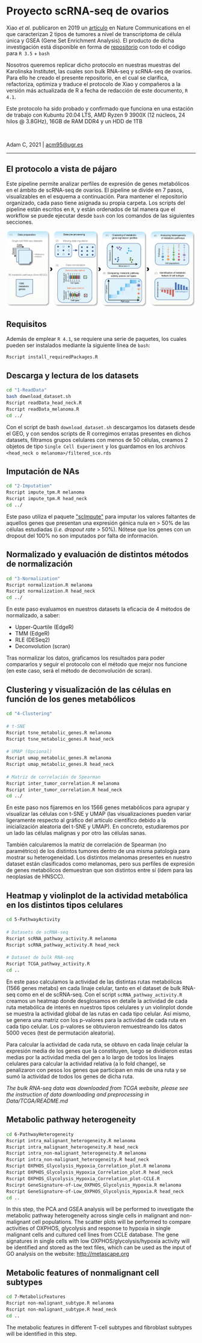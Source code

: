 # Proyecto scRNA-seq de ovarios

Xiao _et al._ publicaron en 2019 un [artículo](https://www.nature.com/articles/s41467-019-11738-0) en Nature Communications en el que caracterizan 2 tipos de tumores a nivel de transcriptoma de célula única y GSEA (Gene Set Enrichment Analysis). El producto de dicha investigación está disponible en forma de [repositorio](https://github.com/LocasaleLab/Single-Cell-Metabolic-Landscape) con todo el código para `R 3.5` + `bash`

Nosotros queremos replicar dicho protocolo en nuestras muestras del Karolinska Institutet, las cuales son bulk RNA-seq y scRNA-seq de ovarios. Para ello he creado el presente repositorio, en el cual se clarifica, refactoriza, optimiza y traduce el protocolo de Xiao y compañeros a la versión más actualizada de R a fecha de redacción de este documento, `R 4.1`.

Este protocolo ha sido probado y confirmado que funciona en una estación de trabajo con Kubuntu 20.04 LTS, AMD Ryzen 9 3900X (12 núcleos, 24 hilos @ 3.8GHz), 16GB de RAM DDR4 y un HDD de 1TB

<br>

Adam C, 2021 | acm95@ugr.es

------------

## El protocolo a vista de pájaro

Este pipeline permite analizar perfiles de expresión de genes metabólicos en el ámbito de scRNA-seq de ovarios. El pipeline se divide en 7 pasos, visualizables en el esquema a continuación. Para mantener el repositorio organizado, cada paso tiene asignada su propia carpeta. Los scripts del pipeline están escritos en `R`, y están ordenados de tal manera que el workflow se puede ejecutar desde `bash` con los comandos de las siguientes secciones.

![Esquema del pipeline para análisis de datos scRNA-seq](pipeline.png)



## Requisitos

Además de emplear `R 4.1`, se requiere una serie de paquetes, los cuales pueden ser instalados mediante la siguiente línea de `bash`:

``` bash
Rscript install_requiredPackages.R 
```

## Descarga y lectura de los datasets

``` bash
cd "1-ReadData"
bash download_dataset.sh
Rscript readData_head_neck.R
Rscript readData_melanoma.R
cd ../
```

Con el script de bash `download_dataset.sh` descargamos los datasets desde el GEO, y con sendos scripts de R corregimos erratas presentes en dichos datasets, filtramos grupos celulares con menos de 50 células, creamos 2 objetos de tipo `Single Cell Experiment` y los guardamos en los archivos `<head_neck o melanoma>/filtered_sce.rds` 

## Imputación de NAs

``` bash
cd "2-Imputation"
Rscript impute_tpm.R melanoma 
Rscript impute_tpm.R head_neck
cd ../
```

Este paso utiliza el paquete ["scImpute"](https://github.com/Vivianstats/scImpute) para imputar los valores faltantes de aquellos genes que presentan una expresión génica nula en > 50% de las células estudiadas (_i.e. dropout rate_ > 50%). Nótese que los genes con un dropout del 100% no son imputados por falta de información.

## Normalizado y evaluación de distintos métodos de normalización

``` bash
cd "3-Normalization"
Rscript normalization.R melanoma
Rscript normalization.R head_neck
cd ../
```

En este paso evaluamos en nuestros datasets la eficacia de 4 métodos de normalizado, a saber:
* Upper-Quartile (EdgeR)
* TMM (EdgeR)
* RLE (DESeq2)
* Deconvolution (scran)

Tras normalizar los datos, graficamos los resultados para poder compararlos y seguir el protocolo con el método que mejor nos funcione (en este caso, será el método de deconvolución de scran).

## Clustering y visualización de las células en función de los genes metabólicos

``` bash
cd "4-Clustering"

# t-SNE
Rscript tsne_metabolic_genes.R melanoma
Rscript tsne_metabolic_genes.R head_neck

# UMAP (Opcional)
Rscript umap_metabolic_genes.R melanoma
Rscript umap_metabolic_genes.R head_neck

# Matriz de correlación de Spearman
Rscript inter_tumor_correlation.R melanoma
Rscript inter_tumor_correlation.R head_neck
cd ../
```

En este paso nos fijaremos en los 1566 genes metabólicos para agrupar y visualizar las células con t-SNE y UMAP (las visualizaciones pueden variar ligeramente respecto al gráfico del artículo científico debido a la inicialización aleatoria del t-SNE y UMAP). En concreto, estudiaremos por un lado las células malignas y por otro las células sanas. 

También calcularemos la matriz de correlación de Spearman (no paramétrico) de los distintos tumores dentro de una misma patología para mostrar su heterogeneidad. Los distintos melanomas presentes en nuestro dataset están clasificados como melanomas, pero sus perfiles de expresión de genes metabólicos demuestran que son distintos entre sí (ídem para las neoplasias de HNSCC).

## Heatmap y violinplot de la actividad metabólica en los distintos tipos celulares


``` bash
cd 5-PathwayActivity

# Datasets de scRNA-seq
Rscript scRNA_pathway_activity.R melanoma
Rscript scRNA_pathway_activity.R head_neck

# Dataset de bulk RNA-seq
Rscript TCGA_pathway_activity.R
cd ..
```

En este paso calculamos la actividad de las distintas rutas metabólicas (1566 genes metabs) en cada linaje celular, tanto en el dataset de bulk RNA-seq como en el de scRNA-seq.
Con el script `scRNA_pathway_activity.R` creamos un heatmap donde desglosamos en detalle la actividad de cada ruta metabólica de interés en nuestros tipos celulares y un violinplot donde se muestra la actividad global de las rutas en cada tipo celular. Así mismo, se genera una matriz con los p-valores para la actividad de cada ruta en cada tipo celular. Los p-valores se obtuvieron remuestreando los datos 5000 veces (test de permutación aleatoria).

Para calcular la actividad de cada ruta, se obtuvo en cada linaje celular la expresión media de los genes que la constituyen, luego se dividieron estas medias por la actividad media del gen a lo largo de todos los linajes celulares para calcular la actividad relativa (a lo fold change), se penalizaron con pesos los genes que participan en más de una ruta y se sumó la actividad de todos los genes de dicha ruta. 

*The bulk RNA-seq data was downloaded from TCGA website, please see the instruction of data downloading and preprocessing in Data/TCGA/README.md* 

Metabolic pathway heterogeneity
-------------------------------
``` bash
cd 6-PathwayHeterogeneity
Rscript intra_malignant_heterogeneity.R melanoma
Rscript intra_malignant_heterogeneity.R head_neck
Rscript intra_non-malignant_heterogeneity.R melanoma
Rscript intra_non-malignant_heterogeneity.R head_neck
Rscript OXPHOS_Glycolysis_Hypoxia_Correlation_plot.R melanoma
Rscript OXPHOS_Glycolysis_Hypoxia_Correlation_plot.R head_neck
Rscript OXPHOS_Glycolysis_Hypoxia_Correlation_plot-CCLE.R
Rscirpt GeneSignature-of-Low_OXPHOS_Glycolysis_Hypoxia.R melanoma
Rscript GeneSignature-of-Low_OXPHOS_Glycolysis_Hypoxia.R head_neck
cd ..
```
In this step, the PCA and GSEA analysis will be performed to investigate the metabolic pathway heterogeneity across single cells in malignant and non-malignant cell populations. The scatter plots will be performed to compare activities of OXPHOS, glycolysis and response to hypoxia in single malignant cells and cultured cell lines from CCLE database. The gene signatures in single cells with low OXPHOS/glycolysis/hypoxia activity will be identified and stored as the text files, which can be used as the input of GO analysis on the website: http://metascape.org

Metabolic features of nonmalignant cell subtypes
-----------------------------------
``` bash
cd 7-MetabolicFeatures
Rscript non-malignant_subtype.R melanoma
Rscript non-malignant_subtype.R head_neck
cd ..
```
The metabolic features in different T-cell subtypes and fibroblast subtypes will be identified in this step. 

